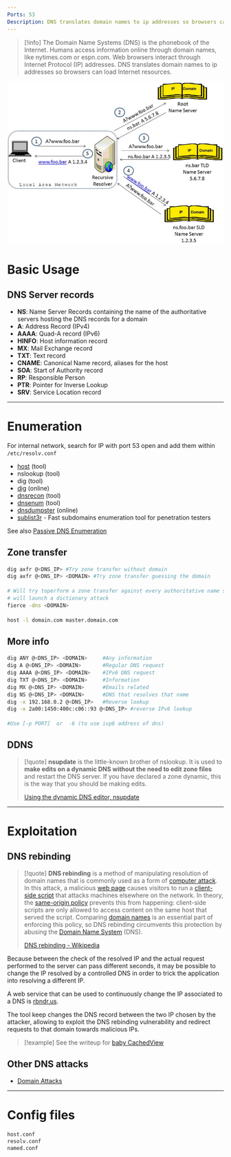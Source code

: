 ```yaml
---
Ports: 53
Description: DNS translates domain names to ip addresses so browsers can load Internet resources.
---
```


>[!info]
> The Domain Name Systems (DNS) is the phonebook of the Internet. Humans access information online through domain names, like nytimes.com or espn.com. Web browsers interact through Internet Protocol (IP) addresses. DNS translates domain names to ip addresses so browsers can load Internet resources.

![|700](../../zzz_res/attachments/DNS-graph.png)

# Basic Usage

## DNS Server records

- **NS**: Name Server Records containing the name of the authoritative servers hosting the DNS records for a domain
- **A**: Address Record (IPv4)
- **AAAA**: Quad-A record (IPv6)
- **HINFO**: Host information record
- **MX**: Mail Exchange record
- **TXT**: Text record
- **CNAME**: Canonical Name record, aliases for the host
- **SOA**: Start of Authority record
- **RP**: Responsible Person
- **PTR**: Pointer for Inverse Lookup
- **SRV**: Service Location record

---

# Enumeration

For internal network, search for IP with port 53 open and add them within `/etc/resolv.conf`

- [host](../Tools/host.md) (tool)
- nslookup (tool)
- dig (tool)
- [dig](https://toolbox.googleapps.com/apps/dig/) (online)
- [dnsrecon](../Tools/dnsrecon.md) (tool)
- [dnsenum](../Tools/dnsenum.md) (tool)
- [dnsdumpster](https://dnsdumpster.com/) (online)
- [sublist3r](https://github.com/aboul3la/Sublist3r) - Fast subdomains enumeration tool for penetration testers

See also [Passive DNS Enumeration](../Web%20&%20Network%20Hacking/Passive%20information%20gathering%20(OSINT).md#Passive%20DNS%20Enumeration)
## Zone transfer

```bash
dig axfr @<DNS_IP> #Try zone transfer without domain
dig axfr @<DNS_IP> <DOMAIN> #Try zone transfer guessing the domain

# Will try toperform a zone transfer against every authoritative name server and if this doesn'twork, 
# will launch a dictionary attack 
fierce -dns <DOMAIN> 

host -l domain.com master.domain.com
```

## More info

```bash
dig ANY @<DNS_IP> <DOMAIN>     #Any information
dig A @<DNS_IP> <DOMAIN>       #Regular DNS request
dig AAAA @<DNS_IP> <DOMAIN>    #IPv6 DNS request
dig TXT @<DNS_IP> <DOMAIN>     #Information
dig MX @<DNS_IP> <DOMAIN>      #Emails related
dig NS @<DNS_IP> <DOMAIN>      #DNS that resolves that name
dig -x 192.168.0.2 @<DNS_IP>   #Reverse lookup
dig -x 2a00:1450:400c:c06::93 @<DNS_IP> #reverse IPv6 lookup

#Use [-p PORT]  or  -6 (to use ivp6 address of dns)
```

## DDNS

>[!quote]
>**nsupdate** is the little-known brother of nslookup. It is used to **make edits on a dynamic DNS without the need to edit zone files** and restart the DNS server. If you have declared a zone dynamic, this is the way that you should be making edits.
>
>[Using the dynamic DNS editor, nsupdate](https://www.rtfm-sarl.ch/articles/using-nsupdate.html)

---

# Exploitation

## DNS rebinding

>[!quote]
>**DNS rebinding** is a method of manipulating resolution of domain names that is commonly used as a form of [computer attack](https://en.wikipedia.org/wiki/Computer_security "Computer security"). In this attack, a malicious [web page](https://en.wikipedia.org/wiki/Web_page "Web page") causes visitors to run a [client-side script](https://en.wikipedia.org/wiki/Client-side_scripting "Client-side scripting") that attacks machines elsewhere on the network. In theory, the [same-origin policy](https://en.wikipedia.org/wiki/Same-origin_policy "Same-origin policy") prevents this from happening: client-side scripts are only allowed to access content on the same host that served the script. Comparing [domain names](https://en.wikipedia.org/wiki/Domain_name "Domain name") is an essential part of enforcing this policy, so DNS rebinding circumvents this protection by abusing the [Domain Name System](https://en.wikipedia.org/wiki/Domain_Name_System "Domain Name System") (DNS).
>
>[DNS rebinding - Wikipedia](https://en.wikipedia.org/wiki/DNS_rebinding)

Because between the check of the resolved IP and the actual request performed to the server can pass different seconds, it may be possible to change the IP resolved by a controlled DNS in order to trick the application into resolving a different IP.

A web service that can be used to continuously change the IP associated to a DNS is [rbndr.us](<[rbndr.us dns rebinding service](https://lock.cmpxchg8b.com/rebinder.html)>).

The tool keep changes the DNS record between the two IP chosen by the attacker, allowing to exploit the DNS rebinding vulnerability and redirect requests to that domain towards malicious IPs.

>[!example]
>See the writeup for [baby CachedView](../../Play%20ground/CTFs/baby%20CachedView.md)

## Other DNS attacks

- [Domain Attacks](../Web%20&%20Network%20Hacking/Domain%20Attacks.md)


---

# Config files

```
host.conf
resolv.conf
named.conf
```